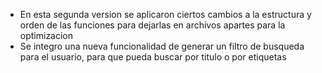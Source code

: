 - En esta segunda version se aplicaron ciertos cambios a la estructura y orden de las funciones para dejarlas en archivos apartes para la optimizacion
- Se integro una nueva funcionalidad de generar un filtro de busqueda para el usuario, para que pueda buscar por titulo o por etiquetas

